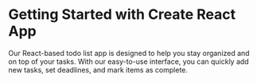 # Getting Started with Create React App

Our React-based todo list app is designed to help you stay organized and on top of your tasks. With our easy-to-use interface, you can quickly add new tasks, set deadlines, and mark items as complete.
